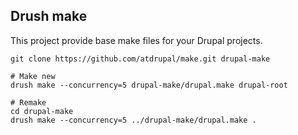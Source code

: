 ## Drush make

This project provide base make files for your Drupal projects.


    git clone https://github.com/atdrupal/make.git drupal-make

    # Make new
    drush make --concurrency=5 drupal-make/drupal.make drupal-root

    # Remake
    cd drupal-make
    drush make --concurrency=5 ../drupal-make/drupal.make .
